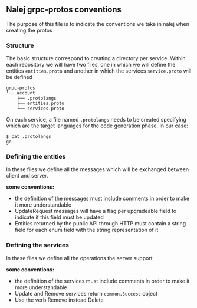 ## Nalej grpc-protos conventions
The purpose of this file is to indicate the conventions we take in nalej when creating the protos

### Structure
The basic structure correspond to creating a directory per service. 
Within each repository we will have two files, one in which we will define the entities `entities.proto` and another in which the services `service.proto` will be defined

```
grpc-protos
└── account
    ├── .protolangs
    ├── entities.proto
    └── services.proto
```

On each service, a file named `.protolangs` needs to be created specifying which are the target languages for the code generation phase. In our case:

```
$ cat .protolangs
go
```

### Defining the entities
In these files we define all the messages which will be exchanged between client and server.

**some conventions:**
* the definition of the messages must include comments in order to make it more understandable
* UpdateRequest messages will have a flag per upgradeable field to indicate if this field must be updated
* Entities returned by the public API through HTTP must contain a string field for each enum field with the string representation of it

### Defining the services
In these files we define all the operations the server support 

**some conventions:**
* the definition of the services must include comments in order to make it more understandable
* Update and Remove services return `common.Success` object
* Use the verb Remove instead Delete